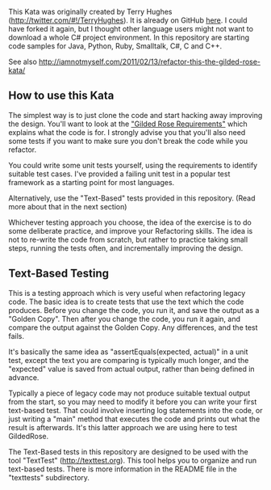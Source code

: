 This Kata was originally created by Terry Hughes (http://twitter.com/#!/TerryHughes). It is already on GitHub [here](https://github.com/NotMyself/GildedRose). I could have forked it again, but I thought other language users might not want to download a whole C# project environment. In this repository are starting code samples for Java, Python, Ruby, Smalltalk, C#, C and C++.

See also http://iamnotmyself.com/2011/02/13/refactor-this-the-gilded-rose-kata/

## How to use this Kata

The simplest way is to just clone the code and start hacking away improving the design. You'll want to look at the ["Gilded Rose Requirements"](https://github.com/emilybache/Refactoring-Katas/blob/master/GildedRose/GildedRoseRequirements.txt) which explains what the code is for. I strongly advise you that you'll also need some tests if you want to make sure you don't break the code while you refactor.

You could write some unit tests yourself, using the requirements to identify suitable test cases. I've provided a failing unit test in a popular test framework as a starting point for most languages.

Alternatively, use the "Text-Based" tests provided in this repository. (Read more about that in the next section)

Whichever testing approach you choose, the idea of the exercise is to do some deliberate practice, and improve your Refactoring skills. The idea is not to re-write the code from scratch, but rather to practice taking small steps, running the tests often, and incrementally improving the design. 

## Text-Based Testing

This is a testing approach which is very useful when refactoring legacy code. The basic idea is to create tests that use the text which the code produces. Before you change the code, you run it, and save the output as a "Golden Copy". Then after you change the code, you run it again, and compare the output against the Golden Copy. Any differences, and the test fails.

It's basically the same idea as "assertEquals(expected, actual)" in a unit test, except the text you are comparing is typically much longer, and the "expected" value is saved from actual output, rather than being defined in advance.

Typically a piece of legacy code may not produce suitable textual output from the start, so you may need to modify it before you can write your first text-based test. That could involve inserting log statements into the code, or just writing a "main" method that executes the code and prints out what the result is afterwards. It's this latter approach we are using here to test GildedRose.

The Text-Based tests in this repository are designed to be used with the tool "TextTest" (http://texttest.org). This tool helps you to organize and run text-based tests. There is more information in the README file in the "texttests" subdirectory.

